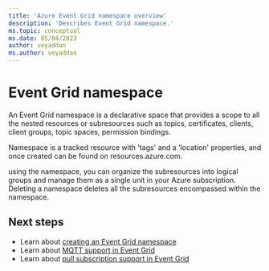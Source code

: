 ```yaml
---
title: 'Azure Event Grid namespace overview'
description: 'Describes Event Grid namespace.'
ms.topic: conceptual
ms.date: 05/04/2023
author: veyaddan
ms.author: veyaddan
---
```


# Event Grid namespace

An Event Grid namespace is a declarative space that provides a scope to all the nested resources or subresources such as topics, certificates, clients, client groups, topic spaces, permission bindings.

Namespace is a tracked resource with 'tags' and a 'location' properties, and once created can be found on resources.azure.com.  

using the namespace, you can organize the subresources into logical groups and manage them as a single unit in your Azure subscription.  Deleting a namespace deletes all the subresources encompassed within the namespace.

## Next steps
- Learn about [creating an Event Grid namespace](create-view-manage-namespaces.md)
- Learn about [MQTT support in Event Grid](mqtt-overview.md)
- Learn about [pull subscription support in Event Grid](overview.md)

